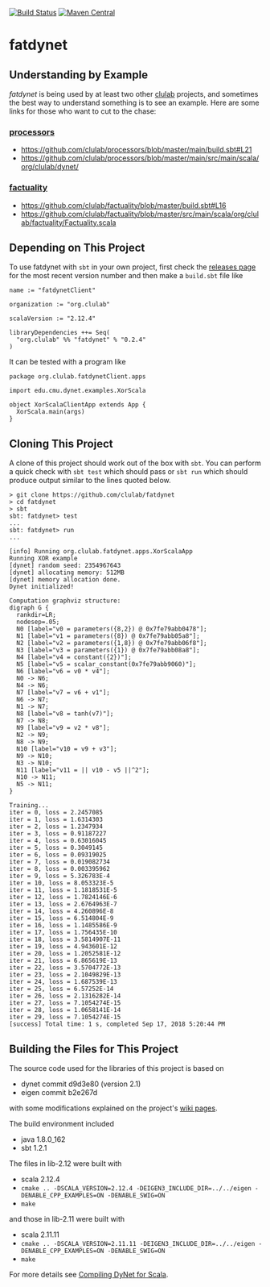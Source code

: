 [![Build Status](https://travis-ci.org/clulab/fatdynet.svg?branch=master)](https://travis-ci.org/clulab/fatdynet)
[![Maven Central](https://maven-badges.herokuapp.com/maven-central/org.clulab/fatdynet_2.12/badge.svg)](https://maven-badges.herokuapp.com/maven-central/org.clulab/fatdynet_2.12)


# fatdynet

## Understanding by Example

*fatdynet* is being used by at least two other [clulab](https://github.com/clulab) projects, and sometimes the best
way to understand something is to see an example.  Here are some links for those who want to cut to the chase:

### [processors](https://github.com/clulab/processors)
* https://github.com/clulab/processors/blob/master/main/build.sbt#L21
* https://github.com/clulab/processors/blob/master/main/src/main/scala/org/clulab/dynet/

### [factuality](https://github.com/clulab/factuality/)
* https://github.com/clulab/factuality/blob/master/build.sbt#L16
* https://github.com/clulab/factuality/blob/master/src/main/scala/org/clulab/factuality/Factuality.scala


## Depending on This Project

To use fatdynet with `sbt` in your own project, first check the [releases page](https://github.com/clulab/fatdynet/releases) for the most recent version number and then make a `build.sbt` file like

```
name := "fatdynetClient"

organization := "org.clulab"

scalaVersion := "2.12.4"

libraryDependencies ++= Seq(
  "org.clulab" %% "fatdynet" % "0.2.4"
)
```

It can be tested with a program like
```
package org.clulab.fatdynetClient.apps

import edu.cmu.dynet.examples.XorScala

object XorScalaClientApp extends App {
  XorScala.main(args)
}
```


## Cloning This Project

A clone of this project should work out of the box with `sbt`.  You can perform a quick check with `sbt test`
which should pass or `sbt run` which should produce output similar to the lines quoted below.

```
> git clone https://github.com/clulab/fatdynet
> cd fatdynet
> sbt
sbt: fatdynet> test
...
sbt: fatdynet> run
...
```

```
[info] Running org.clulab.fatdynet.apps.XorScalaApp
Running XOR example
[dynet] random seed: 2354967643
[dynet] allocating memory: 512MB
[dynet] memory allocation done.
Dynet initialized!

Computation graphviz structure:
digraph G {
  rankdir=LR;
  nodesep=.05;
  N0 [label="v0 = parameters({8,2}) @ 0x7fe79abb0478"];
  N1 [label="v1 = parameters({8}) @ 0x7fe79abb05a8"];
  N2 [label="v2 = parameters({1,8}) @ 0x7fe79abb06f8"];
  N3 [label="v3 = parameters({1}) @ 0x7fe79abb08a8"];
  N4 [label="v4 = constant({2})"];
  N5 [label="v5 = scalar_constant(0x7fe79abb9060)"];
  N6 [label="v6 = v0 * v4"];
  N0 -> N6;
  N4 -> N6;
  N7 [label="v7 = v6 + v1"];
  N6 -> N7;
  N1 -> N7;
  N8 [label="v8 = tanh(v7)"];
  N7 -> N8;
  N9 [label="v9 = v2 * v8"];
  N2 -> N9;
  N8 -> N9;
  N10 [label="v10 = v9 + v3"];
  N9 -> N10;
  N3 -> N10;
  N11 [label="v11 = || v10 - v5 ||^2"];
  N10 -> N11;
  N5 -> N11;
}

Training...
iter = 0, loss = 2.2457085
iter = 1, loss = 1.6314303
iter = 2, loss = 1.2347934
iter = 3, loss = 0.91187227
iter = 4, loss = 0.63016045
iter = 5, loss = 0.3049145
iter = 6, loss = 0.09319025
iter = 7, loss = 0.019082734
iter = 8, loss = 0.003395962
iter = 9, loss = 5.326783E-4
iter = 10, loss = 8.053323E-5
iter = 11, loss = 1.1818531E-5
iter = 12, loss = 1.7824146E-6
iter = 13, loss = 2.6764963E-7
iter = 14, loss = 4.260896E-8
iter = 15, loss = 6.514804E-9
iter = 16, loss = 1.1485586E-9
iter = 17, loss = 1.756435E-10
iter = 18, loss = 3.5814907E-11
iter = 19, loss = 4.943601E-12
iter = 20, loss = 1.2052581E-12
iter = 21, loss = 6.865619E-13
iter = 22, loss = 3.5704772E-13
iter = 23, loss = 2.1049829E-13
iter = 24, loss = 1.687539E-13
iter = 25, loss = 6.57252E-14
iter = 26, loss = 2.1316282E-14
iter = 27, loss = 7.1054274E-15
iter = 28, loss = 1.0658141E-14
iter = 29, loss = 7.1054274E-15
[success] Total time: 1 s, completed Sep 17, 2018 5:20:44 PM
```


## Building the Files for This Project

The source code used for the libraries of this project is based on
- dynet commit d9d3e80 (version 2.1)
- eigen commit b2e267d

with some modifications explained on the project's [wiki pages](https://github.com/clulab/fatdynet/wiki).

The build environment included
- java 1.8.0_162
- sbt 1.2.1

The files in lib-2.12 were built with
- scala 2.12.4
- `cmake .. -DSCALA_VERSION=2.12.4 -DEIGEN3_INCLUDE_DIR=../../eigen -DENABLE_CPP_EXAMPLES=ON -DENABLE_SWIG=ON`
- `make`

and those in lib-2.11 were built with
- scala 2.11.11
- `cmake .. -DSCALA_VERSION=2.11.11 -DEIGEN3_INCLUDE_DIR=../../eigen -DENABLE_CPP_EXAMPLES=ON -DENABLE_SWIG=ON`
- `make`

For more details see [Compiling DyNet for Scala](https://github.com/clulab/fatdynet/wiki/Compiling-DyNet-for-Scala).
